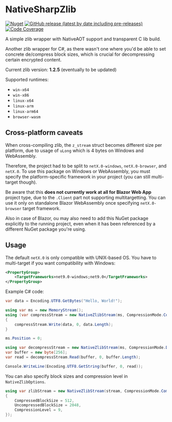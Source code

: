 # NativeSharpZlib

[![Nuget](https://img.shields.io/nuget/v/NativeSharpZlib?style=for-the-badge&logo=nuget)](https://www.nuget.org/packages/NativeSharpZlib/)
[![GitHub release (latest by date including pre-releases)](https://img.shields.io/github/v/release/BigBang1112/NativeSharpZlib?include_prereleases&style=for-the-badge&logo=github)](https://github.com/BigBang1112/NativeSharpZlib/releases)
[![Code Coverage](https://img.shields.io/badge/Code%20Coverage-91%25-success?style=for-the-badge)](https://github.com/BigBang1112/NativeSharpZlib)

A simple zlib wrapper with NativeAOT support and transparent C lib build.

Another zlib wrapper for C#, as there wasn't one where you'd be able to set concrete de/compress block sizes, which is crucial for decompressing certain encrypted content.

Current zlib version: **1.2.5** (eventually to be updated)

Supported runtimes:
- `win-x64`
- `win-x86`
- `linux-x64`
- `linux-arm`
- `linux-arm64`
- `browser-wasm`

## Cross-platform caveats

When cross-compiling zlib, the `z_stream` struct becomes different size per platform, due to usage of `uLong` which is 4 bytes on Windows and WebAssembly.

Therefore, the project had to be split to `netX.0-windows`, `netX.0-browser`, and `netX.0`. To use this package on Windows or WebAssembly, you must specify the platform-specific framework in your project (you can still multi-target though).

Be aware that this **does not currently work at all for Blazor Web App** project type, due to the `.Client` part not supporting multitargetting. You can use it only on standalone Blazor WebAssembly once specifying `netX.0-browser` target framework.

Also in case of Blazor, ou may also need to add this NuGet package explicitly to the running project, even when it has been referenced by a different NuGet package you're using.

## Usage

The default `netX.0` is only compatible with UNIX-based OS. You have to multi-target if you want compatibility with Windows:

```xml
<PropertyGroup>
    <TargetFrameworks>net9.0-windows;net9.0</TargetFrameworks>
</PropertyGroup>
```

Example C# code:

```cs
var data = Encoding.UTF8.GetBytes("Hello, World!");

using var ms = new MemoryStream();
using (var compressStream = new NativeZlibStream(ms, CompressionMode.Compress, leaveOpen: true))
{
    compressStream.Write(data, 0, data.Length);
}

ms.Position = 0;

using var decompressStream = new NativeZlibStream(ms, CompressionMode.Decompress);
var buffer = new byte[256];
var read = decompressStream.Read(buffer, 0, buffer.Length);

Console.WriteLine(Encoding.UTF8.GetString(buffer, 0, read));
```

You can also specify block sizes and compression level in `NativeZlibOptions`.

```cs
using var zlibStream = new NativeZlibStream(stream, CompressionMode.Compress, new NativeZlibOptions()
{
    CompressedBlockSize = 512,
    UncompressedBlockSize = 2048,
    CompressionLevel = 9,
});
```
